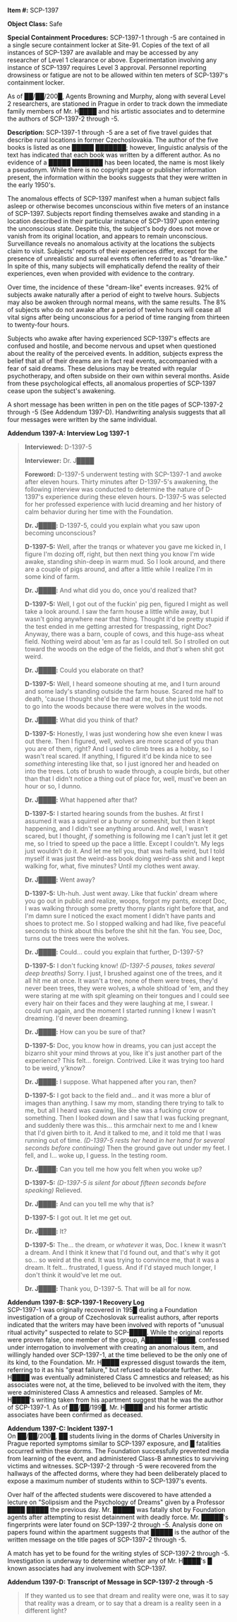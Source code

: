   
**Item #:** SCP-1397

**Object Class:** Safe

**Special Containment Procedures:** SCP-1397-1 through -5 are contained in a single secure containment locker at Site-91. Copies of the text of all instances of SCP-1397 are available and may be accessed by any researcher of Level 1 clearance or above. Experimentation involving any instance of SCP-1397 requires Level 3 approval. Personnel reporting drowsiness or fatigue are not to be allowed within ten meters of SCP-1397's containment locker.

As of ██/██/200█, Agents Browning and Murphy, along with several Level 2 researchers, are stationed in Prague in order to track down the immediate family members of Mr. H████ and his artistic associates and to determine the authors of SCP-1397-2 through -5.

**Description:** SCP-1397-1 through -5 are a set of five travel guides that describe rural locations in former Czechoslovakia. The author of the five books is listed as one █████ ███████; however, linguistic analysis of the text has indicated that each book was written by a different author. As no evidence of a █████ ███████ has been located, the name is most likely a pseudonym. While there is no copyright page or publisher information present, the information within the books suggests that they were written in the early 1950's.

The anomalous effects of SCP-1397 manifest when a human subject falls asleep or otherwise becomes unconscious within five meters of an instance of SCP-1397. Subjects report finding themselves awake and standing in a location described in their particular instance of SCP-1397 upon entering the unconscious state. Despite this, the subject's body does not move or vanish from its original location, and appears to remain unconscious. Surveillance reveals no anomalous activity at the locations the subjects claim to visit. Subjects' reports of their experiences differ, except for the presence of unrealistic and surreal events often referred to as "dream-like." In spite of this, many subjects will emphatically defend the reality of their experiences, even when provided with evidence to the contrary.

Over time, the incidence of these "dream-like" events increases. 92% of subjects awake naturally after a period of eight to twelve hours. Subjects may also be awoken through normal means, with the same results. The 8% of subjects who do not awake after a period of twelve hours will cease all vital signs after being unconscious for a period of time ranging from thirteen to twenty-four hours.

Subjects who awake after having experienced SCP-1397's effects are confused and hostile, and become nervous and upset when questioned about the reality of the perceived events. In addition, subjects express the belief that all of their dreams are in fact real events, accompanied with a fear of said dreams. These delusions may be treated with regular psychotherapy, and often subside on their own within several months. Aside from these psychological effects, all anomalous properties of SCP-1397 cease upon the subject's awakening.

A short message has been written in pen on the title pages of SCP-1397-2 through -5 (See Addendum 1397-D). Handwriting analysis suggests that all four messages were written by the same individual.

**Addendum 1397-A: Interview Log 1397-1**

> **Interviewed:** D-1397-5
> 
> **Interviewer:** Dr. J████
> 
> **Foreword:** D-1397-5 underwent testing with SCP-1397-1 and awoke after eleven hours. Thirty minutes after D-1397-5's awakening, the following interview was conducted to determine the nature of D-1397's experience during these eleven hours. D-1397-5 was selected for her professed experience with lucid dreaming and her history of calm behavior during her time with the Foundation.
> 
> **<Begin Log>**
> 
> **Dr. J████:** D-1397-5, could you explain what you saw upon becoming unconscious?
> 
> **D-1397-5:** Well, after the tranqs or whatever you gave me kicked in, I figure I'm dozing off, right, but then next thing you know I'm wide awake, standing shin-deep in warm mud. So I look around, and there are a couple of pigs around, and after a little while I realize I'm in some kind of farm.
> 
> **Dr. J████:** And what did you do, once you'd realized that?
> 
> **D-1397-5:** Well, I got out of the fuckin' pig pen, figured I might as well take a look around. I saw the farm house a little while away, but I wasn't going anywhere near that thing. Thought it'd be pretty stupid if the test ended in me getting arrested for trespassing, right Doc? Anyway, there was a barn, couple of cows, and this huge-ass wheat field. Nothing weird about 'em as far as I could tell. So I strolled on out toward the woods on the edge of the fields, and _that's_ when shit got weird.
> 
> **Dr. J████:** Could you elaborate on that?
> 
> **D-1397-5:** Well, I heard someone shouting at me, and I turn around and some lady's standing outside the farm house. Scared me half to death, 'cause I thought she'd be mad at me, but she just told me not to go into the woods because there were wolves in the woods.
> 
> **Dr. J████:** What did you think of that?
> 
> **D-1397-5:** Honestly, I was just wondering how she even knew I was out there. Then I figured, well, wolves are more scared of you than you are of them, right? And I used to climb trees as a hobby, so I wasn't real scared. If anything, I figured it'd be kinda nice to see _something_ interesting like that, so I just ignored her and headed on into the trees. Lots of brush to wade through, a couple birds, but other than that I didn't notice a thing out of place for, well, must've been an hour or so, I dunno.
> 
> **Dr. J████:** What happened after that?
> 
> **D-1397-5:** I started hearing sounds from the bushes. At first I assumed it was a squirrel or a bunny or someshit, but then it kept happening, and I didn't see anything around. And well, I wasn't scared, but I thought, _if_ something is following me I can't just let it get me, so I tried to speed up the pace a little. Except I couldn't. My legs just wouldn't do it. And let me tell you, that was hella weird, but I told myself it was just the weird-ass book doing weird-ass shit and I kept walking for, what, five minutes? Until my clothes went away.
> 
> **Dr. J████:** Went away?
> 
> **D-1397-5:** Uh-huh. Just went away. Like that fuckin' dream where you go out in public and realize, woops, forgot my pants, except Doc, I was walking through some pretty thorny plants right before that, and I'm damn sure I noticed the exact moment I didn't have pants and shoes to protect me. So I stopped walking and had like, five peaceful seconds to think about this before the shit hit the fan. You see, Doc, turns out the trees were the wolves.
> 
> **Dr. J████:** Could… could you explain that further, D-1397-5?
> 
> **D-1397-5:** I don't fucking know! _(D-1397-5 pauses, takes several deep breaths)_ Sorry. I just, I brushed against one of the trees, and it all hit me at once. It wasn't a tree, none of them were trees, they'd never been trees, they were wolves, a whole shitload of 'em, and they were staring at me with spit gleaming on their tongues and I could see every hair on their faces and they were laughing at me, I swear. I could run again, and the moment I started running I knew I wasn't dreaming. I'd never been dreaming.
> 
> **Dr. J████:** How can you be sure of that?
> 
> **D-1397-5:** Doc, you know how in dreams, you can just accept the bizarro shit your mind throws at you, like it's just another part of the experience? This felt… foreign. Contrived. Like it was trying too hard to be weird, y'know?
> 
> **Dr. J████:** I suppose. What happened after you ran, then?
> 
> **D-1397-5:** I got back to the field and… and it was more a blur of images than anything. I saw my mom, standing there trying to talk to me, but all I heard was cawing, like she was a fucking crow or something. Then I looked down and I saw that I was fucking pregnant, and suddenly there was this… this armchair next to me and I knew that I'd given birth to it. And it talked to me, and it told me that I was running out of time. _(D-1397-5 rests her head in her hand for several seconds before continuing)_ Then the ground gave out under my feet. I fell, and I… woke up, I guess. In the testing room.
> 
> **Dr. J████:** Can you tell me how you felt when you woke up?
> 
> **D-1397-5:** _(D-1397-5 is silent for about fifteen seconds before speaking)_ Relieved.
> 
> **Dr. J████:** And can you tell me why that is?
> 
> **D-1397-5:** I got out. It let me get out.
> 
> **Dr. J████:** It?
> 
> **D-1397-5:** The… the dream, or _whatever_ it was, Doc. I knew it wasn't a dream. And I think it knew that I'd found out, and that's why it got so… so weird at the end. It was trying to convince me, that it was a dream. It felt… frustrated, I guess. And if I'd stayed much longer, I don't think it would've let me out.
> 
> **Dr. J████:** Thank you, D-1397-5. That will be all for now.
> 
> **<End Log>**

**Addendum 1397-B: SCP-1397-1 Recovery Log**  
SCP-1397-1 was originally recovered in 195█ during a Foundation investigation of a group of Czechoslovak surrealist authors, after reports indicated that the writers may have been involved with reports of "unusual ritual activity" suspected to relate to SCP-████. While the original reports were proven false, one member of the group, A██████ H████, confessed under interrogation to involvement with creating an anomalous item, and willingly handed over SCP-1397-1, at the time believed to be the only one of its kind, to the Foundation. Mr. H████ expressed disgust towards the item, referring to it as his "great failure," but refused to elaborate further. Mr. H████ was eventually administered Class C amnestics and released; as his associates were not, at the time, believed to be involved with the item, they were administered Class A amnestics and released. Samples of Mr. H████'s writing taken from his apartment suggest that he was the author of SCP-1397-1. As of ██/██/199█, Mr. H████ and his former artistic associates have been confirmed as deceased.

**Addendum 1397-C: Incident 1397-1**  
On ██/██/200█, ██ students living in the dorms of Charles University in Prague reported symptoms similar to SCP-1397 exposure, and █ fatalities occurred within these dorms. The Foundation successfully prevented media from learning of the event, and administered Class-B amnestics to surviving victims and witnesses. SCP-1397-2 through -5 were recovered from the hallways of the affected dorms, where they had been deliberately placed to expose a maximum number of students within to SCP-1397's events.

Over half of the affected students were discovered to have attended a lecture on "Solipsism and the Psychology of Dreams" given by a Professor ████ █████ the previous day. Mr. █████ was fatally shot by Foundation agents after attempting to resist detainment with deadly force. Mr. █████'s fingerprints were later found on SCP-1397-2 through -5. Analysis done on papers found within the apartment suggests that █████ is the author of the written message on the title pages of SCP-1397-2 through -5.

A match has yet to be found for the writing styles of SCP-1397-2 through -5. Investigation is underway to determine whether any of Mr. H████'s █ known associates had any involvement with SCP-1397.

**Addendum 1397-D: Transcript of Message in SCP-1397-2 through -5**

> If they wanted us to see that dream and reality were one, was it to say that reality was a dream, or to say that a dream is a reality seen in a different light?